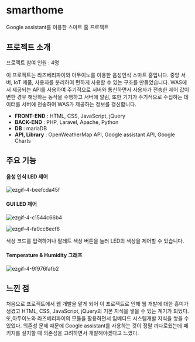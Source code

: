 # smarthome
Google assistant를 이용한 스마트 홈 프로젝트

## 프로젝트 소개

프로젝트 참여 인원 : 4명

이 프로젝트는 라즈베리파이와 아두이노를 이용한 음성인식 스마트 홈입니다. 중앙 서버, IoT 제품, 사용자를 분리하여 편하게 사용할 수 있는 구조를 만들었습니다. WAS에서 제공되는 API를 사용하여 주기적으로 서버와 통신하면서 사용자가 전송한 제어 값이 변한 경우 해당하는 동작을 수행하고 서버에 알림, 또한 기기가 주기적으로 수집하는 데이터를 서버에 전송하여 WAS가 제공하는 정보를 갱신합니다.

- **FRONT-END** : HTML, CSS, JavaScript, jQuery
- **BACK-END** : PHP, Laravel, Apache, Python
- **DB** : mariaDB
- **API, Library** : OpenWeatherMap API, Google assistant API, Google Charts

## 주요 기능

#### 음성 인식 LED 제어

![ezgif-4-beefcda45f](https://github.com/b9in/smarthome/assets/128045612/b88164af-9b70-4975-adbb-4c3316c6711c)

#### GUI LED 제어

![ezgif-4-c1544c66b4](https://github.com/b9in/smarthome/assets/128045612/e46f13b4-af7c-4811-a8b2-1b15da67a284)

![ezgif-4-fa0cc8ecf8](https://github.com/b9in/smarthome/assets/128045612/39e3fc33-b9c7-4154-a0e2-fc405517c54f)

색상 코드를 입력하거나 팔레트 색상 버튼을 눌러 LED의 색상을 제어할 수 있습니다.

#### Temperature & Humidity 그래프
![ezgif-4-9f976fafb2](https://github.com/b9in/smarthome/assets/128045612/af94985e-5cc1-4679-a931-cac722febb63)





## 느낀 점
처음으로 프로젝트에서 웹 개발을 맡게 되어 이 프로젝트로 인해 웹 개발에 대한 흥미가 생겼고 HTML, CSS, JavaScript, jQuery의 기본 지식을 쌓을 수 있는 계기가 되었다. 또,아두이노와 라즈베리파이의 모듈을 활용하면서 임베디드 시스템개발 지식을 쌓을 수 있었다. 의존성 문제 때문에 Google assistant를 사용하는 것이 정말 까다로웠는데 패키지를 설치할 때 의존성을 고려하면서 개발해야겠다고 느꼈다.
